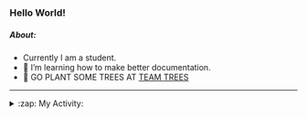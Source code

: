 ### Hello World!

##### About:
- Currently I am a student.
- 🌱 I’m learning how to make better documentation.
- 🌱 GO PLANT SOME TREES AT [TEAM TREES](https://teamtrees.org/)

---
<details>
  <summary>:zap: My Activity:</summary>
  
<!--START_SECTION:waka-->
![Code Time](http://img.shields.io/badge/Code%20Time-1%2C134%20hrs%2011%20mins-blue)

**I'm a Night 🦉** 

```text
🌞 Morning                1306 commits        ██░░░░░░░░░░░░░░░░░░░░░░░   08.90 % 
🌆 Daytime                5285 commits        █████████░░░░░░░░░░░░░░░░   36.02 % 
🌃 Evening                4219 commits        ███████░░░░░░░░░░░░░░░░░░   28.75 % 
🌙 Night                  3863 commits        ███████░░░░░░░░░░░░░░░░░░   26.33 % 
```
📅 **I'm Most Productive on Wednesday** 

```text
Monday                   2235 commits        ████░░░░░░░░░░░░░░░░░░░░░   15.23 % 
Tuesday                  1876 commits        ███░░░░░░░░░░░░░░░░░░░░░░   12.79 % 
Wednesday                3413 commits        ██████░░░░░░░░░░░░░░░░░░░   23.26 % 
Thursday                 1779 commits        ███░░░░░░░░░░░░░░░░░░░░░░   12.12 % 
Friday                   1420 commits        ██░░░░░░░░░░░░░░░░░░░░░░░   09.68 % 
Saturday                 1320 commits        ██░░░░░░░░░░░░░░░░░░░░░░░   09.00 % 
Sunday                   2630 commits        ████░░░░░░░░░░░░░░░░░░░░░   17.92 % 
```


📊 **This Week I Spent My Time On** 

```text
🔥 Editors: 
VS Code                  51 mins             █████████████████████████   100.00 % 

🐱‍💻 Projects: 
praise                   51 mins             █████████████████████████   100.00 % 
```


 Last Updated on 10/06/2023 07:07:24 UTC
<!--END_SECTION:waka-->
</details>
